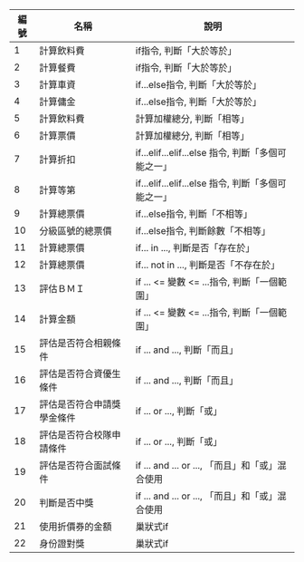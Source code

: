 |編號 | 名稱 | 說明  |
|-----|--------|-----------|
| 1   |計算飲料費 | if指令, 判斷「大於等於」     |
| 2   |計算餐費 | if指令, 判斷「大於等於」    |
| 3   |計算車資 | if...else指令, 判斷「大於等於」    |
| 4   |計算傭金 | if...else指令, 判斷「大於等於」   |
| 5   |計算飲料費 |計算加權總分, 判斷「相等」   |
| 6   |計算票價 | 計算加權總分, 判斷「相等」   |
| 7   |計算折扣 | if...elif...elif...else 指令, 判斷「多個可能之一」    |
| 8   |計算等第 | if...elif...elif...else 指令, 判斷「多個可能之一」    |
| 9   |計算總票價 | if...else指令, 判斷「不相等」   |
| 10   |分級區號的總票價 | if...else指令, 判斷餘數「不相等」     |
| 11   |計算總票價 | if... in ..., 判斷是否「存在於」    |
| 12   |計算總票價 | if... not in ..., 判斷是否「不存在於」     |
| 13   |評估ＢＭＩ | if ... <= 變數 <= ...指令, 判斷「一個範圍」    |
| 14   |計算金額 |  if ... <= 變數 <= ...指令, 判斷「一個範圍」   |
| 15   |評估是否符合相親條件 |  if ... and ..., 判斷「而且」   |
| 16   |評估是否符合資優生條件 |  if ... and ..., 判斷「而且」   |
| 17   |評估是否符合申請獎學金條件 |  if ... or ..., 判斷「或」   |
| 18   |評估是否符合校隊申請條件 |  if ... or ..., 判斷「或」   |
| 19   |評估是否符合面試條件 |   if ... and ... or ..., 「而且」和「或」混合使用   |
| 20   |判斷是否中獎 |  if ... and ... or ..., 「而且」和「或」混合使用   |
| 21   |使用折價券的金額 |  巢狀式if   |
| 22   |身份證對獎 |  巢狀式if   |
